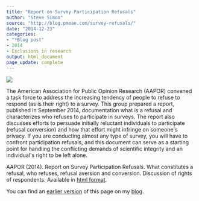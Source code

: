 ```yaml
---
title: "Report on Survey Participation Refusals"
author: "Steve Simon"
source: "http://blog.pmean.com/survey-refusals/"
date: "2014-12-23"
categories:
- "*Blog post"
- 2014
- Exclusions in research
output: html_document
page_update: complete
---
```


![](http://www.pmean.com/new-images/14/survey-refusals01.png)

<!---More--->

The American Association for Public Opinion Research (AAPOR) convened a
task force to address the increasing tendency of people to refuse to
respond (as is their right) to a survey. This group prepared a report,
published in September 2014, documentation what is a refusal and
characterizes who refuses to participate in surveys. The report also
discusses efforts to persuade initially reluctant individuals to
participate (refusal conversion) and how that effort might infringe on
someone's privacy. If you are conducting almost any type of survey, you
will have to confront participation refusals, and this document can
serve as a starting point for handling the conflicting demands of
scientific integrity and an individual's right to be left
alone.

AAPOR (2014). Report on Survey Participation Refusals. What constitutes
a refusal, who refuses, refusal aversion and conversion. Discussion of
rights of respondents. Available in [html format][aap1].

[aap1]: http://www.aapor.org/AAPORKentico/Communications/Press-Releases/Report-on-Survey-Participation-Refusals.aspx

You can find an [earlier version][sim1] of this page on my [blog][sim2].

[sim1]: http://blog.pmean.com/survey-refusals/
[sim2]: http://blog.pmean.com
